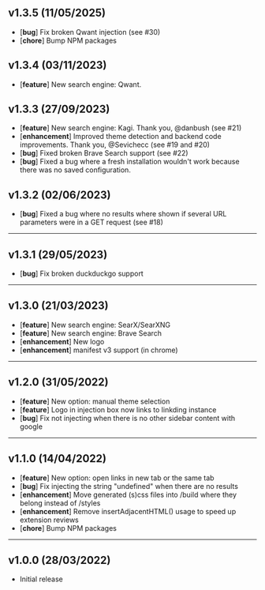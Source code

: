 ## v1.3.5 (11/05/2025)
- [**bug**] Fix broken Qwant injection (see #30)
- [**chore**] Bump NPM packages

## v1.3.4 (03/11/2023)
- [**feature**] New search engine: Qwant.

## v1.3.3 (27/09/2023)
- [**feature**] New search engine: Kagi. Thank you, @danbush (see #21)
- [**enhancement**] Improved theme detection and backend code improvements. Thank you, @Sevichecc (see #19 and #20)
- [**bug**] Fixed broken Brave Search support (see #22)
- [**bug**] Fixed a bug where a fresh installation wouldn't work because there was no saved configuration.

## v1.3.2 (02/06/2023)
- [**bug**] Fixed a bug where no results where shown if several URL parameters were in a GET request (see #18)
---

## v1.3.1 (29/05/2023)
- [**bug**] Fix broken duckduckgo support
---

## v1.3.0 (21/03/2023)
- [**feature**] New search engine: SearX/SearXNG
- [**feature**] New search engine: Brave Search
- [**enhancement**] New logo
- [**enhancement**] manifest v3 support (in chrome)
---

## v1.2.0 (31/05/2022)
- [**feature**] New option: manual theme selection
- [**feature**] Logo in injection box now links to linkding instance
- [**bug**] Fix not injecting when there is no other sidebar content with google
---

## v1.1.0 (14/04/2022)
- [**feature**] New option: open links in new tab or the same tab
- [**bug**] Fix injecting the string "undefined" when there are no results
- [**enhancement**] Move generated (s)css files into /build where they belong instead of /styles
- [**enhancement**] Remove insertAdjacentHTML() usage to speed up extension reviews
- [**chore**] Bump NPM packages
---

## v1.0.0 (28/03/2022)
- Initial release
